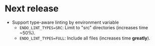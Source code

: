 # Next release
* Support type-aware linting by environment variable
  * `ENDO_LINT_TYPES=SRC`: Limit to "src" directories (increases time ~50%).
  * `ENDO_LINT_TYPES=FULL`: Include all files (increases time **greatly**).
